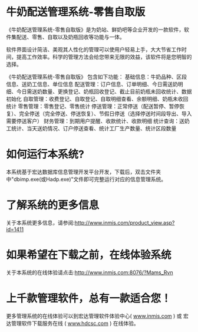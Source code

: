 # 牛奶配送管理系统-零售自取版

《牛奶配送管理系统-零售自取版》是为奶站、鲜奶吧等企业开发的一款软件，软件集配送、零售、自取以及奶瓶回收等功能与一体。

软件界面设计简洁、美观其人性化的管理可以使用户轻易上手，大大节省工作时间，提高工作效率。科学的管理方法会给您带来无限的效益，该软件将是您明智的选择。 

《牛奶配送管理系统-零售自取版》 包含如下功能： 基础信息：牛奶品种、区段信息、送奶工信息、单位信息 配送管理：订户信息、订单明细、今日需送奶明细、今日需送奶数量、更换登记、奶瓶回收登记、截止目前奶瓶未回收统计、数据初始化 自取管理：收费登记、自取登记、自取明细查看、余额明细、奶瓶未收回统计 零售管理：零售登记、零售统计 停送管理：正常停送（配送暂停、暂停恢复）、完全停送（完全停送、停送恢复）、节假日停送（选择停送时间段导出、导入需要停送客户） 财务管理：到期用户提醒、收款统计、收款明细 统计查询：送奶工统计、当天送奶情况、订户停送查看、统计工厂生产数量、统计区段数量

# 如何运行本系统?

本系统基于宏达数据库信息管理开发平台开发，下载后，双击文件夹中"dbimp.exe(或Hadp.exe)"文件即可完整运行对应的信息管理系统。

# 了解系统的更多信息

关于本系统更多信息，请参阅:http://www.inmis.com/product_view.asp?id=1411

# 如果希望在下载之前，在线体验系统

关于本系统的在线体验请点击:http://www.inmis.com:8076/?Mams_Rvn

# 上千款管理软件，总有一款适合您！

更多管理系统的在线体验可以到宏达管理软件体验中心( www.inmis.com ) 或 宏达管理软件下载服务在线 ( www.hdcsc.com ) 在线体验。

